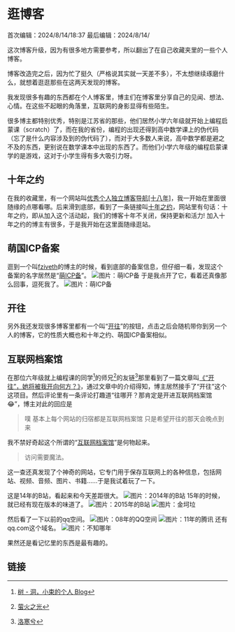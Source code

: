 # 逛博客
首次编辑：2024/8/14/18:37
最后编辑：2024/8/14/

这次博客升级，因为有很多地方需要参考，所以翻出了在自己收藏夹里的一些个人博客。

博客改造完之后，因为忙了挺久（严格说其实就一天差不多），不太想继续琢磨什么，就想着逛逛那些在这两天发现的博客。

我发现很多有趣的东西都在个人博客里，博主们在博客里分享自己的见闻、想法、心情。在这些不起眼的角落里，互联网的身影显得有些陌生。

很多博主都特别优秀，特别是江苏省的那些，他们居然小学六年级就开始上编程启蒙课（scratch）了，而在我的省份，编程的出现还得到高中数学课上的伪代码（忘了是什么内容涉及到的伪代码了），而对于大多数人来说，高中数学都是避之不及的东西，更别说在数学课本中出现的东西了。而他们小学六年级的编程启蒙课学的是游戏，这对于小学生得有多大吸引力呀。

## 十年之约
在我的收藏里，有一个网站叫[优秀个人独立博客导航[十八年]](http://www.jetli.com.cn/)，我一开始在里面很随缘的点哪看哪。后来滑到底部，看到了一条链接叫[十年之约](https://www.foreverblog.cn/)，网站里有句话：十年之约，即从加入这个活动起，我们的博客十年不关闭，保持更新和活力! 加入十年之约的博主有很多，于是我开始在这里面随缘逛站。

## 萌国ICP备案
逛到一个叫[fziveth](https://blog.fiveth.cc/)的博主的时候，看到底部的备案信息，但仔细一看，发现这个备案的名字居然是“[萌ICP备](https://icp.gov.moe/)”。
![图片：萌ICP备](../media/image/article/Snipaste_2024-08-14_19-30-29.png)
于是我点开了它，看着还真像那么回事，逗死我了。
![图片：萌ICP备](../media/image/article/Snipaste_2024-08-14_19-34-29.png)

## 开往
另外我还发现很多博客里都有一个叫“[开往](https://www.travellings.cn/)”的按钮，点击之后会随机带你到另一个人的博客，它的性质大概也和十年之约、萌国ICP备案相似。

## 互联网档案馆
在那位六年级就上编程课的同学[^1]的师兄[^2]的友链[^3]那里看到了一篇文章叫[《“开往”，她将被我开向何方？》](https://www.luochancy.com/archives/471.html)，通过文章中的介绍得知，博主居然接手了“开往”这个这项目。然后评论里有一条评论打趣道“往哪开？那肯定是开进互联网档案馆😂”，博主对此的回应是
> 噗
> 基本上每个网站的归宿都是互联网档案馆
> 只是希望开往的那天会晚点到来

我不禁好奇起这个所谓的“[互联网档案馆](https://archive.org/)”是何物起来。
> 访问需要魔法。

这一查还真发现了个神奇的网站，它专门用于保存互联网上的各种信息，包括网站、视频、音频、图片、书籍……于是我试着玩了一下。

这是14年的B站，看起来和今天差距很大。
![图片：2014年的B站](../media/image/article/2014年的B站.png)
15年的时候，就已经有现在版本的味道了。
![图片：2015年的B站](../media/image/article/2015年的B站.png)
![图片：金坷垃](../media/image/article/2015年的B站——金坷垃.png)

然后看了一下以前的qq空间。
![图片：08年的QQ空间](../media/image/article/08年的qq空间.png)
![图片：11年的腾讯](../media/image/article/2011年的腾讯.png)
还有qq.com这个域名。
![图片：不知哪年](../media/image/article/Snipaste_2024-08-14_15-32-45.png)

果然还是看记忆里的东西是最有趣的。

## 链接
[^1]: [树 - 洞，小束的个人 Blog](https://blog.insmtr.cn/)
[^2]: [萤火之光](https://alampy.com)
[^3]: [洛寒兮](https://www.luochancy.com/)